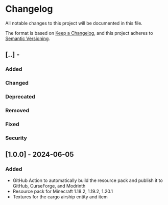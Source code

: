 # Changelog

All notable changes to this project will be documented in this file.

The format is based on [Keep a Changelog](https://keepachangelog.com/en/1.0.0/), and this project adheres
to [Semantic Versioning](https://semver.org/spec/v2.0.0.html).

## [..] -

### Added
### Changed
### Deprecated
### Removed
### Fixed
### Security

## [1.0.0] - 2024-06-05

### Added

- GitHub Action to automatically build the resource pack and publish it to GitHub, CurseForge, and Modrinth
- Resource pack for Minecraft 1.18.2, 1.19.2, 1.20.1
- Textures for the cargo airship entity and item
